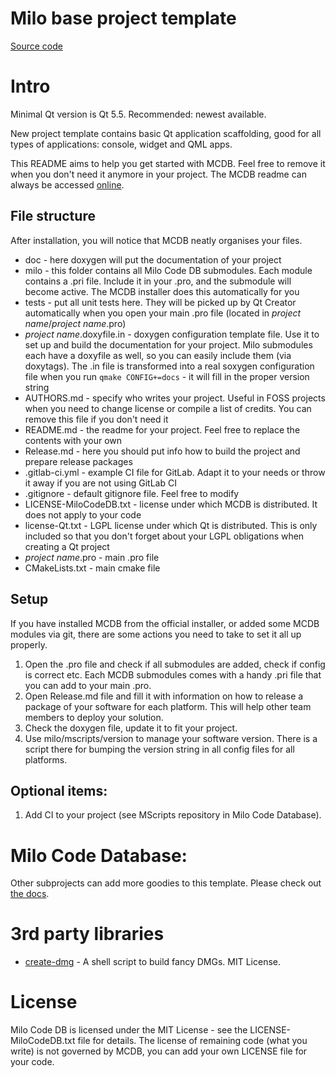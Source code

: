 # Milo base project template

[Source code](https://github.com/milosolutions/newprojecttemplate)

# Intro

Minimal Qt version is Qt 5.5. Recommended: newest available.

New project template contains basic Qt application scaffolding, good for
all types of applications: console, widget and QML apps.

This README aims to help you get started with MCDB. Feel free to remove it when
you don't need it anymore in your project. The MCDB readme can always be
accessed [online](https://docs.milosolutions.com/milo-code-db/newprojecttemplate/).

## File structure

After installation, you will notice that MCDB neatly organises your files.

* doc - here doxygen will put the documentation of your project
* milo - this folder contains all Milo Code DB submodules. Each module contains
a .pri file. Include it in your .pro, and the submodule will become active. The
MCDB installer does this automatically for you
* tests - put all unit tests here. They will be picked up by Qt Creator
automatically when you open your main .pro file
(located in _project name_/_project name_.pro)
* _project name_.doxyfile.in - doxygen configuration template file. Use it to
set up and build the documentation for your project. Milo submodules each have a
doxyfile as well, so you can easily include them (via doxytags).
The .in file is transformed into a real soxygen configuration file when you run
`qmake CONFIG+=docs` - it will fill in the proper version string
* AUTHORS.md - specify who writes your project. Useful in FOSS projects when
you need to change license or compile a list of credits. You can remove this
file if you don't need it
* README.md - the readme for your project. Feel free to replace the contents
with your own
* Release.md - here you should put info how to build the project and prepare
release packages
* .gitlab-ci.yml - example CI file for GitLab. Adapt it to your needs or throw
it away if you are not using GitLab CI
* .gitignore - default gitignore file. Feel free to modify
* LICENSE-MiloCodeDB.txt - license under which MCDB is distributed. It does not
apply to your code
* license-Qt.txt - LGPL license under which Qt is distributed. This is only
included so that you don't forget about your LGPL obligations when creating a Qt
project
* _project name_.pro - main .pro file
* CMakeLists.txt - main cmake file

## Setup

If you have installed MCDB from the official installer, or added some MCDB
modules via git, there are some actions you need to take to set it all up
properly.

1. Open the .pro file and check if all submodules are added, check if config is
correct etc. Each MCDB submodules comes with a handy .pri file that you can add
to your main .pro.
2. Open Release.md file and fill it with information on how to release a package
of your software for each platform. This will help other team members to deploy
your solution.
3. Check the doxygen file, update it to fit your project.
4. Use milo/mscripts/version to manage your software version. There is a script
there for bumping the version string in all config files for all platforms.

## Optional items:

1. Add CI to your project (see MScripts repository in Milo Code Database).

# Milo Code Database:

Other subprojects can add more goodies to this template. Please check out
[the docs](https://docs.milosolutions.com/milo-code-db/main/subprojects.html).

# 3rd party libraries 

* [create-dmg](https://github.com/andreyvit/create-dmg) - A shell script to build
fancy DMGs. MIT License.

# License 

Milo Code DB is licensed under the MIT License - see the LICENSE-MiloCodeDB.txt
file for details. The license of remaining code (what you write) is not governed
by MCDB, you can add your own LICENSE file for your code.
